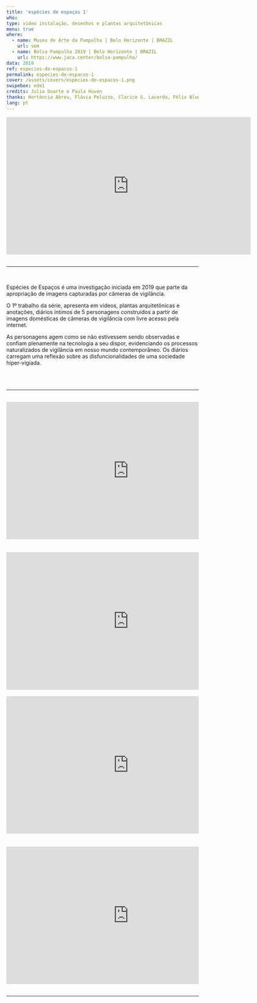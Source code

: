 ```yaml
---
title: 'espécies de espaços 1'
who: 
type: video instalação, desenhos e plantas arquitetônicas
menu: true
where:
  - name: Museu de Arte da Pampulha | Belo Horizonte | BRAZIL
    url: sem
  - name: Bolsa Pampulha 2019 | Belo Horizonte | BRAZIL
    url: https://www.jaca.center/bolsa-pampulha/
data: 2019
ref: especies-de-espacos-1
permalink: especies-de-espacos-1
cover: /assets/covers/especies-de-espacos-1.png
swipebox: ede1
credits: Julia Duarte e Paula Huven
thanks: Hortência Abreu, Flávia Peluzzo, Clarice G. Lacerda, Félix Blume, Flaviana Lassan, Julia Mesquita, Francisca Caporalli, Monica Hoff.
lang: pt
---
```




<div class="video-wrapper video-wrapper-16x9">
<iframe src="https://player.vimeo.com/video/349636167?loop=1&title=0&byline=0&portrait=0" width="640" height="360" frameborder="0" ></iframe>
</div>

<br>

--- 

<br>

Espécies de Espaços é uma investigação iniciada em 2019 que parte da apropriação de imagens capturadas por câmeras de vigilância.

O 1º trabalho da série, apresenta em vídeos, plantas arquitetônicas e anotações, diários íntimos de 5 personagens construídos a partir de imagens domésticas de câmeras de vigilância com livre acesso pela internet.

As personagens agem como se não estivessem sendo observadas e confiam plenamente na tecnologia a seu dispor, evidenciando os processos naturalizados de vigilância em nosso mundo contemporâneo. Os diários carregam uma reflexão sobre as disfuncionalidades de uma sociedade hiper-vigiada.

<br><br>

---

<br>
<div class="row">
  <div class="column">
        <div class="video-wrapper-side video-wrapper-16x9">
            <iframe src="https://player.vimeo.com/video/357138769?autoplay=1" width="640" height="360" frameborder="0" allow="autoplay; fullscreen" allowfullscreen></iframe>
        </div>
        <br> <br>
        <div class="video-wrapper-side video-wrapper-16x9">
            <iframe src="https://player.vimeo.com/video/357137906?autoplay=1" width="640" height="360" frameborder="0" allow="autoplay; fullscreen" allowfullscreen></iframe>
        </div>
      <br>
   </div>
    <div class="column">
        <div class="video-wrapper-side video-wrapper-16x9">
           <iframe src="https://player.vimeo.com/video/357137300?autoplay=1" width="640" height="360" frameborder="0" allow="autoplay; fullscreen" allowfullscreen></iframe>
        </div>
        <br> <br>
        <div class="video-wrapper-side video-wrapper-16x9">
           <iframe src="https://player.vimeo.com/video/340265321?autoplay=1" width="640" height="360" frameborder="0" allow="autoplay; fullscreen" allowfullscreen></iframe>
        </div>
    </div>
</div>
<br>


---

<br>



